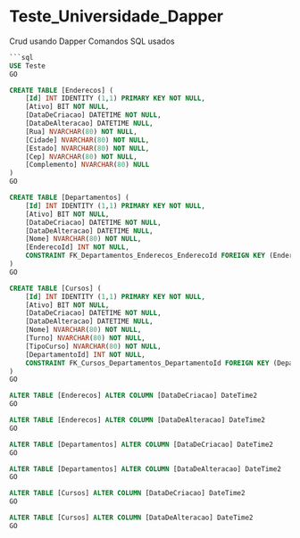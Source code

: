 # Teste_Universidade_Dapper
Crud usando Dapper
Comandos SQL usados
```sql
```sql
USE Teste
GO

CREATE TABLE [Enderecos] (
	[Id] INT IDENTITY (1,1) PRIMARY KEY NOT NULL,
	[Ativo] BIT NOT NULL,
	[DataDeCriacao] DATETIME NOT NULL,
	[DataDeAlteracao] DATETIME NULL,
	[Rua] NVARCHAR(80) NOT NULL,
	[Cidade] NVARCHAR(80) NOT NULL,
	[Estado] NVARCHAR(80) NOT NULL,
	[Cep] NVARCHAR(80) NOT NULL,
	[Complemento] NVARCHAR(80) NULL
)
GO

CREATE TABLE [Departamentos] (
	[Id] INT IDENTITY (1,1) PRIMARY KEY NOT NULL,
	[Ativo] BIT NOT NULL,
	[DataDeCriacao] DATETIME NOT NULL,
	[DataDeAlteracao] DATETIME NULL,
	[Nome] NVARCHAR(80) NOT NULL,
	[EnderecoId] INT NOT NULL,
	CONSTRAINT FK_Departamentos_Enderecos_EnderecoId FOREIGN KEY (EnderecoId) REFERENCES Enderecos(Id) ON DELETE CASCADE
)
GO

CREATE TABLE [Cursos] (
	[Id] INT IDENTITY (1,1) PRIMARY KEY NOT NULL,
	[Ativo] BIT NOT NULL,
	[DataDeCriacao] DATETIME NOT NULL,
	[DataDeAlteracao] DATETIME NULL,
	[Nome] NVARCHAR(80) NOT NULL,
	[Turno] NVARCHAR(80) NOT NULL,
	[TipoCurso] NVARCHAR(80) NOT NULL,
	[DepartamentoId] INT NOT NULL,
	CONSTRAINT FK_Cursos_Departamentos_DepartamentoId FOREIGN KEY (DepartamentoId) REFERENCES Departamentos(Id) ON DELETE CASCADE
)
GO

ALTER TABLE [Enderecos] ALTER COLUMN [DataDeCriacao] DateTime2
GO

ALTER TABLE [Enderecos] ALTER COLUMN [DataDeAlteracao] DateTime2
GO

ALTER TABLE [Departamentos] ALTER COLUMN [DataDeCriacao] DateTime2
GO

ALTER TABLE [Departamentos] ALTER COLUMN [DataDeAlteracao] DateTime2
GO

ALTER TABLE [Cursos] ALTER COLUMN [DataDeCriacao] DateTime2
GO

ALTER TABLE [Cursos] ALTER COLUMN [DataDeAlteracao] DateTime2
GO
```
```
